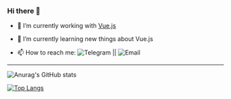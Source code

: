  

### Hi there 👋
- 🔭 I’m currently working with [Vue.js](https://vuejs.org/)
 
- 🌱 I’m currently learning new things about Vue.js 

- 📫 How to reach me: ![Telegram](https://img.shields.io/badge/-@mmasoudi79-000?&labelColor=4f8aff&logo=telegram&link=https://t.me/mmasoudi79) || ![Email](https://img.shields.io/badge/-Email-000?&labelColor=000&logo=gmail&link=mailto:mohammad.masoudi59@gmail.com)
 
 <hr>
 
 
 
 ![Anurag's GitHub stats](https://github-readme-stats.vercel.app/api?username=mmasoudih&show_icons=true&theme=dracula)

 
 [![Top Langs](https://github-readme-stats.vercel.app/api/top-langs/?username=mmasoudih&layout=compact)](https://github.com/anuraghazra/github-readme-stats)

